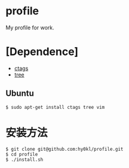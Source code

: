 profile
=======

My profile for work.

# [Dependence]

* [ctags](http://ctags.sourceforge.net/)
* [tree](ftp://mama.indstate.edu/linux/tree/)

## Ubuntu

```
$ sudo apt-get install ctags tree vim
```

# 安装方法

```
$ git clone git@github.com:hy0kl/profile.git
$ cd profile
$ ./install.sh
```
